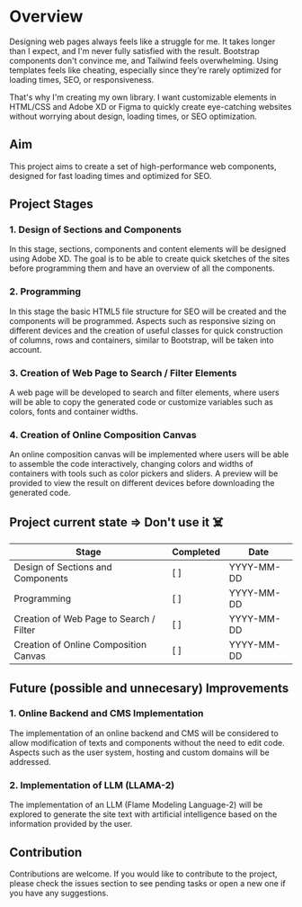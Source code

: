 # Overview
Designing web pages always feels like a struggle for me. It takes longer than I expect, and I'm never fully satisfied with the result. Bootstrap components don't convince me, and Tailwind feels overwhelming. Using templates feels like cheating, especially since they're rarely optimized for loading times, SEO, or responsiveness.

That's why I'm creating my own library. I want customizable elements in HTML/CSS and Adobe XD or Figma to quickly create eye-catching websites without worrying about design, loading times, or SEO optimization.

## Aim

This project aims to create a set of high-performance web components, designed for fast loading times and optimized for SEO.

## Project Stages

### 1. Design of Sections and Components

In this stage, sections, components and content elements will be designed using Adobe XD. The goal is to be able to create quick sketches of the sites before programming them and have an overview of all the components.

### 2. Programming

In this stage the basic HTML5 file structure for SEO will be created and the components will be programmed. Aspects such as responsive sizing on different devices and the creation of useful classes for quick construction of columns, rows and containers, similar to Bootstrap, will be taken into account.

### 3. Creation of Web Page to Search / Filter Elements

A web page will be developed to search and filter elements, where users will be able to copy the generated code or customize variables such as colors, fonts and container widths.

### 4. Creation of Online Composition Canvas

An online composition canvas will be implemented where users will be able to assemble the code interactively, changing colors and widths of containers with tools such as color pickers and sliders. A preview will be provided to view the result on different devices before downloading the generated code.

## Project current state => Don't use it ☠️

| Stage                                      | Completed | Date       |
|--------------------------------------------|-----------|------------|
| Design of Sections and Components          |    [ ]    | YYYY-MM-DD |
| Programming                                |    [ ]    | YYYY-MM-DD |
| Creation of Web Page to Search / Filter    |    [ ]    | YYYY-MM-DD |
| Creation of Online Composition Canvas      |    [ ]    | YYYY-MM-DD |


## Future (possible and unnecesary) Improvements

### 1. Online Backend and CMS Implementation

The implementation of an online backend and CMS will be considered to allow modification of texts and components without the need to edit code. Aspects such as the user system, hosting and custom domains will be addressed.

### 2. Implementation of LLM (LLAMA-2)

The implementation of an LLM (Flame Modeling Language-2) will be explored to generate the site text with artificial intelligence based on the information provided by the user.

## Contribution

Contributions are welcome. If you would like to contribute to the project, please check the issues section to see pending tasks or open a new one if you have any suggestions.
